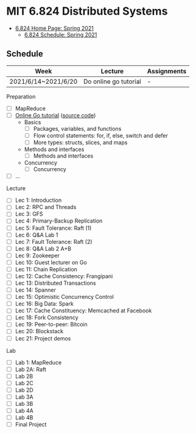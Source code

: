 # MIT 6.824 Distributed Systems

* [6.824 Home Page: Spring 2021](https://pdos.csail.mit.edu/6.824/)
  * [6.824 Schedule: Spring 2021](https://pdos.csail.mit.edu/6.824/schedule.html)

## Schedule

| Week                | Lecture               | Assignments |
| ------------------- | --------------------- | ----------- |
| 2021/6/14~2021/6/20 | Do online go tutorial | -           |

Preparation

* [ ] MapReduce
* [ ] [Online Go tutorial](https://tour.golang.org/list) ([source code](https://github.com/golang/tour))
  * Basics
    * [ ] Packages, variables, and functions
    * [ ] Flow control statements: for, if, else, switch and defer
    * [ ] More types: structs, slices, and maps
  * Methods and interfaces
    * [ ] Methods and interfaces
  * Concurrency
    * [ ] Concurrency
* [ ] ...

Lecture

* [ ] Lec 1: Introduction
* [ ] Lec 2: RPC and Threads
* [ ] Lec 3: GFS
* [ ] Lec 4: Primary-Backup Replication
* [ ] Lec 5: Fault Tolerance: Raft (1)
* [ ] Lec 6: Q&A Lab 1
* [ ] Lec 7: Fault Tolerance: Raft (2)
* [ ] Lec 8: Q&A Lab 2 A+B
* [ ] Lec 9: Zookeeper
* [ ] Lec 10: Guest lecturer on Go
* [ ] Lec 11: Chain Replication
* [ ] Lec 12: Cache Consistency: Frangipani
* [ ] Lec 13: Distributed Transactions
* [ ] Lec 14: Spanner
* [ ] Lec 15: Optimistic Concurrency Control
* [ ] Lec 16: Big Data: Spark
* [ ] Lec 17: Cache Constituency: Memcached at Facebook
* [ ] Lec 18: Fork Consistency
* [ ] Lec 19: Peer-to-peer: Bitcoin
* [ ] Lec 20: Blockstack
* [ ] Lec 21: Project demos

Lab

* [ ] Lab 1: MapReduce
* [ ] Lab 2A: Raft
* [ ] Lab 2B
* [ ] Lab 2C
* [ ] Lab 2D
* [ ] Lab 3A
* [ ] Lab 3B
* [ ] Lab 4A
* [ ] Lab 4B
* [ ] Final Project
